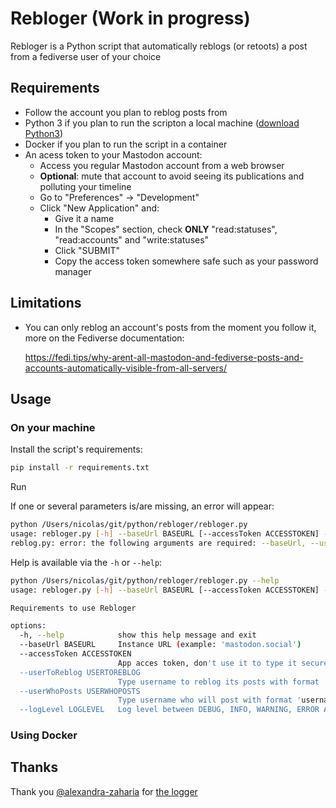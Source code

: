 # Rebloger (Work in progress)

Rebloger is a Python script that automatically reblogs (or retoots) a post from a fediverse user of your choice

## Requirements

- Follow the account you plan to reblog posts from
- Python 3 if you plan to run the scripton a local machine ([download Python3](https://www.python.org/downloads/))
- Docker if you plan to run the script in a container
- An acess token to your Mastodon account:
  - Access you regular Mastodon account from a web browser
  - **Optional**: mute that account to avoid seeing its publications and polluting your timeline
  - Go to "Preferences" -> "Development"
  - Click "New Application" and:
    - Give it a name
    - In the "Scopes" section, check **ONLY** "read:statuses", "read:accounts" and "write:statuses"
    - Click "SUBMIT"
    - Copy the access token somewhere safe such as your password manager

## Limitations

- You can only reblog an account's posts from the moment you follow it, more on the Fediverse documentation: </p>
<https://fedi.tips/why-arent-all-mastodon-and-fediverse-posts-and-accounts-automatically-visible-from-all-servers/>

## Usage

### On your machine

Install the script's requirements:

```bash
pip install -r requirements.txt
```

Run

If one or several parameters is/are missing, an error will appear:

```bash
python /Users/nicolas/git/python/rebloger/rebloger.py                                                                                 
usage: rebloger.py [-h] --baseUrl BASEURL [--accessToken ACCESSTOKEN] --userToReblog USERTOREBLOG
reblog.py: error: the following arguments are required: --baseUrl, --userToReblog
```

Help is available via the `-h` or `--help`:

```bash
python /Users/nicolas/git/python/rebloger/rebloger.py --help
usage: rebloger.py [-h] --baseUrl BASEURL [--accessToken ACCESSTOKEN] --userToReblog USERTOREBLOG --userWhoPosts USERWHOPOSTS [--logLevel LOGLEVEL]

Requirements to use Rebloger

options:
  -h, --help            show this help message and exit
  --baseUrl BASEURL     Instance URL (example: 'mastodon.social')
  --accessToken ACCESSTOKEN
                        App acces token, don't use it to type it securely later
  --userToReblog USERTOREBLOG
                        Type username to reblog its posts with format 'username@instance' (example: 'nlhomme@pixelfed.social')
  --userWhoPosts USERWHOPOSTS
                        Type username who will post with format 'username@instance' (example: 'nlhomme@mastodon.social')
  --logLevel LOGLEVEL   Log level between DEBUG, INFO, WARNING, ERROR AND CRITICAL (default set to INFO)
```

### Using Docker

## Thanks

Thank you [@alexandra-zaharia](https://github.com/alexandra-zaharia) for [the logger](https://alexandra-zaharia.github.io/posts/make-your-own-custom-color-formatter-with-python-logging/)
